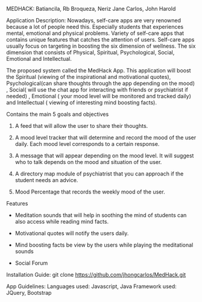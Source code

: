 MEDHACK:
Batiancila, Rb
Broqueza, Neriz Jane
Carlos, John Harold


Application Description:
Nowadays, self-care apps are very renowned because a lot of people need this. Especially students that experiences mental, emotional and physical problems. Variety of self-care apps that contains unique features that catches the attention of users. Self-care apps usually focus on targeting in boosting the six dimension of wellness. The six dimension that consists of Physical, Spiritual, Psychological, Social, Emotional and Intellectual.

The proposed system called the MedHack App. This application will boost the Spiritual (viewing of the inspirational and motivational quotes), Psychological(can share thoughts through the app depending on the mood) , Social( will use the chat app for interacting with friends or psychiatrist if needed) , Emotional ( your mood level will be monitored and tracked daily) and Intellectual ( viewing of interesting mind boosting facts).

Contains the main 5 goals and objectives

1. A feed that will allow the user to share their thoughts.

2. A mood level tracker that will determine and record the mood of the user daily. Each mood level corresponds to a certain response.

3. A message that will appear depending on the mood level. It will suggest who to talk depends on the mood and situation of the user.

4. A directory map module of psychiatrist that you can approach if the student needs an advice.

5. Mood Percentage that records the weekly mood of the user.

Features

* Meditation sounds that will help in soothing the mind of students can also access while reading mind facts.

* Motivational quotes will notify the users daily.

* Mind boosting facts be view by the users while playing the meditational sounds

* Social Forum


Installation Guide:
git clone https://github.com/jhongcarlos/MedHack.git


App Guidelines:
Languages used: Javascript, Java
Framework used: JQuery, Bootstrap